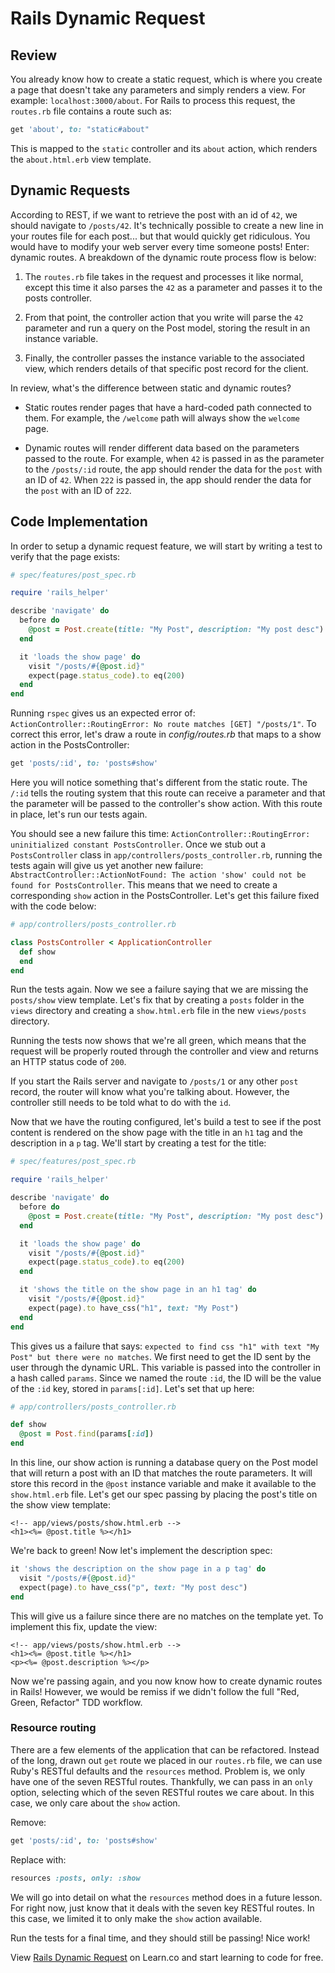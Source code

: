 # Rails Dynamic Request

## Review

You already know how to create a static request, which is where you create a
page that doesn't take any parameters and simply renders a view. For example:
`localhost:3000/about`. For Rails to process this request, the `routes.rb` file
contains a route such as:

```ruby
get 'about', to: "static#about"
```

This is mapped to the `static` controller and its `about` action, which renders
the `about.html.erb` view template.

## Dynamic Requests

According to REST, if we want to retrieve the post with an id of `42`, we should
navigate to `/posts/42`. It's technically possible to create a new line in your
routes file for each post... but that would quickly get ridiculous. You would
have to modify your web server every time someone posts! Enter: dynamic routes.
A breakdown of the dynamic route process flow is below:

1.  The `routes.rb` file takes in the request and processes it like normal,
    except this time it also parses the `42` as a parameter and passes it to the
    posts controller.

2.  From that point, the controller action that you write will parse the `42`
    parameter and run a query on the Post model, storing the result in an instance
    variable.

3.  Finally, the controller passes the instance variable to the associated view,
    which renders details of that specific post record for the client.

In review, what's the difference between static and dynamic routes?

- Static routes render pages that have a hard-coded path connected to them. For
  example, the `/welcome` path will always show the `welcome` page.

- Dynamic routes will render different data based on the parameters passed to the
  route. For example, when `42` is passed in as the parameter to the `/posts/:id`
  route, the app should render the data for the `post` with an ID of `42`. When
  `222` is passed in, the app should render the data for the `post` with an ID of
  `222`.

## Code Implementation

In order to setup a dynamic request feature, we will start by writing a test to
verify that the page exists:

```ruby
# spec/features/post_spec.rb

require 'rails_helper'

describe 'navigate' do
  before do
    @post = Post.create(title: "My Post", description: "My post desc")
  end

  it 'loads the show page' do
    visit "/posts/#{@post.id}"
    expect(page.status_code).to eq(200)
  end
end
```

Running `rspec` gives us an expected error of: `ActionController::RoutingError: No route matches [GET] "/posts/1"`. To correct this error, let's draw a route in
_config/routes.rb_ that maps to a show action in the PostsController:

```ruby
get 'posts/:id', to: 'posts#show'
```

Here you will notice something that's different from the static route. The
`/:id` tells the routing system that this route can receive a parameter and that
the parameter will be passed to the controller's show action. With this route in
place, let's run our tests again.

You should see a new failure this time: `ActionController::RoutingError: uninitialized constant PostsController`. Once we stub out a `PostsController`
class in `app/controllers/posts_controller.rb`, running the tests again will
give us yet another new failure: `AbstractController::ActionNotFound: The action 'show' could not be found for PostsController`. This means that we need to
create a corresponding `show` action in the PostsController. Let's get this
failure fixed with the code below:

```ruby
# app/controllers/posts_controller.rb

class PostsController < ApplicationController
  def show
  end
end
```

Run the tests again. Now we see a failure saying that we are missing the
`posts/show` view template. Let's fix that by creating a `posts` folder in the
`views` directory and creating a `show.html.erb` file in the new `views/posts`
directory.

Running the tests now shows that we're all green, which means that the request
will be properly routed through the controller and view and returns an HTTP
status code of `200`.

If you start the Rails server and navigate to `/posts/1` or any other `post`
record, the router will know what you're talking about. However, the controller
still needs to be told what to do with the `id`.

Now that we have the routing configured, let's build a test to see if the post
content is rendered on the show page with the title in an `h1` tag and the
description in a `p` tag. We'll start by creating a test for the title:

```ruby
# spec/features/post_spec.rb

require 'rails_helper'

describe 'navigate' do
  before do
    @post = Post.create(title: "My Post", description: "My post desc")
  end

  it 'loads the show page' do
    visit "/posts/#{@post.id}"
    expect(page.status_code).to eq(200)
  end

  it 'shows the title on the show page in an h1 tag' do
    visit "/posts/#{@post.id}"
    expect(page).to have_css("h1", text: "My Post")
  end
end
```

This gives us a failure that says: `expected to find css "h1" with text "My Post" but there were no matches`. We first need to get the ID sent by the user
through the dynamic URL. This variable is passed into the controller in a hash
called `params`. Since we named the route `:id`, the ID will be the value of the
`:id` key, stored in `params[:id]`. Let's set that up here:

```ruby
# app/controllers/posts_controller.rb

def show
  @post = Post.find(params[:id])
end
```

In this line, our show action is running a database query on the Post model that
will return a post with an ID that matches the route parameters. It will store
this record in the `@post` instance variable and make it available to the
`show.html.erb` file. Let's get our spec passing by placing the post's title on
the show view template:

```erb
<!-- app/views/posts/show.html.erb -->
<h1><%= @post.title %></h1>
```

We're back to green! Now let's implement the description spec:

```ruby
it 'shows the description on the show page in a p tag' do
  visit "/posts/#{@post.id}"
  expect(page).to have_css("p", text: "My post desc")
end
```

This will give us a failure since there are no matches on the template yet. To
implement this fix, update the view:

```erb
<!-- app/views/posts/show.html.erb -->
<h1><%= @post.title %></h1>
<p><%= @post.description %></p>
```

Now we're passing again, and you now know how to create dynamic routes in Rails!
However, we would be remiss if we didn't follow the full "Red, Green, Refactor"
TDD workflow.

### Resource routing

There are a few elements of the application that can be refactored. Instead of
the long, drawn out `get` route we placed in our `routes.rb` file, we can use
Ruby's RESTful defaults and the `resources` method. Problem is, we only have one
of the seven RESTful routes. Thankfully, we can pass in an `only` option,
selecting which of the seven RESTful routes we care about. In this case, we only
care about the `show` action.

Remove:

```ruby
get 'posts/:id', to: 'posts#show'
```

Replace with:

```ruby
resources :posts, only: :show
```

We will go into detail on what the `resources` method does in a future lesson.
For right now, just know that it deals with the seven key RESTful routes. In
this case, we limited it to only make the `show` action available.

Run the tests for a final time, and they should still be passing! Nice work!

<p class='util--hide'>View <a href='https://learn.co/lessons/rails-dynamic-request-readme'>Rails Dynamic Request</a> on Learn.co and start learning to code for free.</p>
